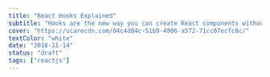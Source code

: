 ```yaml
---
title: "React Hooks Explained"
subtitle: "Hooks are the new way you can create React components without having to use Classes"
cover: "https://ucarecdn.com/84c4d84c-51b9-4906-a572-71cc07ecfc8c/"
textColor: "white"
date: "2018-11-14"
status: "draft"
tags: ["reactjs"]
---
```


